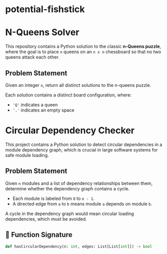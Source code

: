 # potential-fishstick
# N-Queens Solver

This repository contains a Python solution to the classic **n-Queens puzzle**, where the goal is to place `n` queens on an `n x n` chessboard so that no two queens attack each other.

## Problem Statement

Given an integer `n`, return all distinct solutions to the n-queens puzzle.

Each solution contains a distinct board configuration, where:
- `'Q'` indicates a queen
- `'.'` indicates an empty space

# Circular Dependency Checker

This project contains a Python solution to detect circular dependencies in a module dependency graph, which is crucial in large software systems for safe module loading.

##  Problem Statement

Given `n` modules and a list of dependency relationships between them, determine whether the dependency graph contains a cycle.

- Each module is labeled from `0` to `n - 1`.
- A directed edge from `a` to `b` means module `a` depends on module `b`.

A cycle in the dependency graph would mean circular loading dependencies, which must be avoided.

## 🧾 Function Signature

```python
def hasCircularDependency(n: int, edges: List[List[int]]) -> bool
